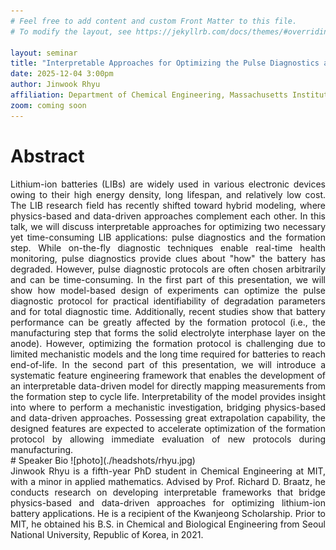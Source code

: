 ```yaml
---
# Feel free to add content and custom Front Matter to this file.
# To modify the layout, see https://jekyllrb.com/docs/themes/#overriding-theme-defaults

layout: seminar
title: "Interpretable Approaches for Optimizing the Pulse Diagnostics and Formation Protocols for Lithium-Ion Batteries"
date: 2025-12-04 3:00pm
author: Jinwook Rhyu
affiliation: Department of Chemical Engineering, Massachusetts Institute of Technology
zoom: coming soon
---
```

# Abstract
<div style="text-align: justify;">
Lithium-ion batteries (LIBs) are widely used in various electronic devices owing to their high energy density, long lifespan, and relatively low cost. The LIB research field has recently shifted toward hybrid modeling, where physics-based and data-driven approaches complement each other. In this talk, we will discuss interpretable approaches for optimizing two necessary yet time-consuming LIB applications: pulse diagnostics and the formation step. While on-the-fly diagnostic techniques enable real-time health monitoring, pulse diagnostics provide clues about "how" the battery has degraded. However, pulse diagnostic protocols are often chosen arbitrarily and can be time-consuming. In the first part of this presentation, we will show how model-based design of experiments can optimize the pulse diagnostic protocol for practical identifiability of degradation parameters and for total diagnostic time. Additionally, recent studies show that battery performance can be greatly affected by the formation protocol (i.e., the manufacturing step that forms the solid electrolyte interphase layer on the anode). However, optimizing the formation protocol is challenging due to limited mechanistic models and the long time required for batteries to reach end-of-life. In the second part of this presentation, we will introduce a systematic feature engineering framework that enables the development of an interpretable data-driven model for directly mapping measurements from the formation step to cycle life. Interpretability of the model provides insight into where to perform a mechanistic investigation, bridging physics-based and data-driven approaches. Possessing great extrapolation capability, the designed features are expected to accelerate optimization of the formation protocol by allowing immediate evaluation of new protocols during manufacturing.
</div>
# Speaker Bio
![photo](./headshots/rhyu.jpg)
<div style="text-align: justify;">
Jinwook Rhyu is a fifth-year PhD student in Chemical Engineering at MIT, with a minor in applied mathematics. Advised by Prof. Richard D. Braatz, he conducts research on developing interpretable frameworks that bridge physics-based and data-driven approaches for optimizing lithium-ion battery applications. He is a recipient of the Kwanjeong Scholarship. Prior to MIT, he obtained his B.S. in Chemical and Biological Engineering from Seoul National University, Republic of Korea, in 2021.
</div>


